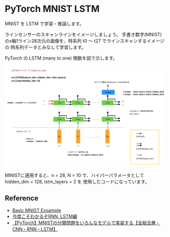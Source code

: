 # PyTorch MNIST LSTM

MNIST を LSTM で学習・推論します。

ラインセンサーのスキャンラインをイメージしましょう。
手書き数字(MNIST)のx軸1ライン28次元の画像を、時系列 t0 〜 t27 でラインスキャンするイメージの
時系列データとみなして学習します。

PyTorch の LSTM (many to one) 関数を図で示します。

![LSTM](LSTM.png)

MINISTに適用すると、n = 28, N = 10 で、ハイパーパラメータとして hidden_dim = 128, lstm_layers = 2 を
使用したコードになっています。


## Reference

- [Basic MNIST Exsample](https://github.com/pytorch/examples/tree/main/mnist)
- [今度こそわかるぞRNN, LSTM編](https://qiita.com/kazukiii/items/df809d6cd5d7d1f57be3)
- [【PyTorch】MNISTの分類問題をいろんなモデルで実装する【全結合層・CNN・RNN・LSTM】](https://lotti.info/mnist-dence-cnn-rnn-lstm/)
